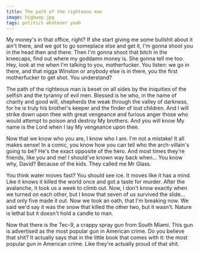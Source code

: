 ```yaml
---
title: The path of the righteous man
image: highway.jpg
tags: politics whatever yeah
---
```


My money's in that office, right? If she start giving me some bullshit about it
ain't there, and we got to go someplace else and get it, I'm gonna shoot you in
the head then and there. Then I'm gonna shoot that bitch in the kneecaps, find
out where my goddamn money is. She gonna tell me too. Hey, look at me when I'm
talking to you, motherfucker. You listen: we go in there, and that nigga Winston
or anybody else is in there, you the first motherfucker to get shot. You
understand?

<div id="more"></div>

The path of the righteous man is beset on all sides by the iniquities of the
selfish and the tyranny of evil men. Blessed is he who, in the name of charity
and good will, shepherds the weak through the valley of darkness, for he is
truly his brother's keeper and the finder of lost children. And I will strike
down upon thee with great vengeance and furious anger those who would attempt to
poison and destroy My brothers. And you will know My name is the Lord when I lay
My vengeance upon thee.

Now that we know who you are, I know who I am. I'm not a mistake! It all makes
sense! In a comic, you know how you can tell who the arch-villain's going to be?
He's the exact opposite of the hero. And most times they're friends, like you
and me! I should've known way back when... You know why, David? Because of the
kids. They called me Mr Glass.

You think water moves fast? You should see ice. It moves like it has a mind.
Like it knows it killed the world once and got a taste for murder. After the
avalanche, it took us a week to climb out. Now, I don't know exactly when we
turned on each other, but I know that seven of us survived the slide... and only
five made it out. Now we took an oath, that I'm breaking now. We said we'd say
it was the snow that killed the other two, but it wasn't. Nature is lethal but
it doesn't hold a candle to man.

Now that there is the Tec-9, a crappy spray gun from South Miami. This gun is
advertised as the most popular gun in American crime. Do you believe that shit?
It actually says that in the little book that comes with it: the most popular
gun in American crime. Like they're actually proud of that shit.
